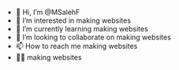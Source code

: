 - 👋 Hi, I’m @MSalehF
- 👀 I’m interested in making websites
- 🌱 I’m currently learning making websites
- 💞️ I’m looking to collaborate on making websites
- 📫 How to reach me making websites
- 👨‍💻 making websites

<!---
MSalehF/MSalehF is a ✨ special ✨ repository because its `README.md` (this file) appears on your GitHub profile.
You can click the Preview link to take a look at your changes.
--->
